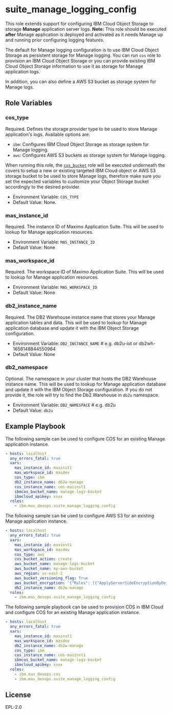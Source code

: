 suite_manage_logging_config
===
This role extends support for configuring IBM Cloud Object Storage to storage **Manage** application server logs.
**Note:** This role should be executed **after** Manage application is deployed and activated as it needs Manage up and running prior configuring logging features.

The default for Manage logging configuration is to use IBM Cloud Object Storage as persistent storage for Manage logging. You can run `cos` role to provision an IBM Cloud Object Storage or you can provide existing IBM Cloud Object Storage information to use it as storage for Manage application logs.

In addition, you can also define a AWS S3 bucket as storage system for Manage logs.

Role Variables
--------------
### cos_type
Required. Defines the storage provider type to be used to store Manage application's logs.
Available options are:

  - `ibm`: Configures IBM Cloud Object Storage as storage system for Manage logging.
  - `aws`: Configures AWS S3 buckets as storage system for Manage logging.

When running this role, the [`cos_bucket`](../roles/cos_bucket.md) role will be executed underneath the covers to setup a new or existing targeted IBM Cloud object or AWS S3 storage bucket to be used to store Manage logs, therefore make sure you set the expected variables to customize your Object Storage bucket accordingly to the desired provider.

- Environment Variable: `COS_TYPE`
- Default Value: None.

### mas_instance_id
Required. The instance ID of Maximo Application Suite. This will be used to lookup for Manage application resources.

- Environment Variable: `MAS_INSTANCE_ID`
- Default Value: None

### mas_workspace_id
Required. The workspace ID of Maximo Application Suite. This will be used to lookup for Manage application resources.

- Environment Variable: `MAS_WORKSPACE_ID`
- Default Value: None

### db2_instance_name
Required. The DB2 Warehouse instance name that stores your Manage application tables and data. This will be used to lookup for Manage application database and update it with the IBM Object Storage configuration.

- Environment Variable: `DB2_INSTANCE_NAME` # e.g. db2u-iot or db2wh-1658148844550964
- Default Value: None

### db2_namespace
Optional. The namespace in your cluster that hosts the DB2 Warehouse instance name. This will be used to lookup for Manage application database and update it with the IBM Object Storage configuration. If you do not provide it, the role will try to find the Db2 Warehouse in `db2u` namespace.

- Environment Variable: `DB2_NAMESPACE` # e.g. db2u
- Default Value: `db2u`

Example Playbook
----------------
The following sample can be used to configure COS for an existing Manage application instance.

```yaml
- hosts: localhost
  any_errors_fatal: true
  vars:
    mas_instance_id: masinst1
    mas_workspace_id: masdev
    cos_type: ibm
    db2_instance_name: db2w-manage
    cos_instance_name: cos-masinst1
    ibmcos_bucket_name: manage-logs-bucket
    ibmcloud_apikey: xxxx
  roles:
    - ibm.mas_devops.suite_manage_logging_config
```

The following sample can be used to configure AWS S3 for an existing Manage application instance.

```yaml
- hosts: localhost
  any_errors_fatal: true
  vars:
    mas_instance_id: masinst1
    mas_workspace_id: masdev
    cos_type: aws
    cos_bucket_action: create
    aws_bucket_name: manage-logs-bucket
    aws_bucket_name: my-aws-bucket
    aws_region: us-east-2
    aws_bucket_versioning_flag: True
    aws_bucket_encryption: '{"Rules": [{"ApplyServerSideEncryptionByDefault": {"SSEAlgorithm": "AES256"}}]}'
    db2_instance_name: db2w-manage
  roles:
    - ibm.mas_devops.suite_manage_logging_config
```

The following sample playbook can be used to provision COS in IBM Cloud and configure COS for an existing Manage application instance.

```yaml
- hosts: localhost
  any_errors_fatal: true
  vars:
    mas_instance_id: masinst1
    mas_workspace_id: masdev
    db2_instance_name: db2w-manage
    cos_type: ibm
    cos_instance_name: cos-masinst1
    ibmcos_bucket_name: manage-logs-bucket
    ibmcloud_apikey: xxxx
  roles:
    - ibm.mas_devops.cos
    - ibm.mas_devops.suite_manage_logging_config
```

License
-------

EPL-2.0

